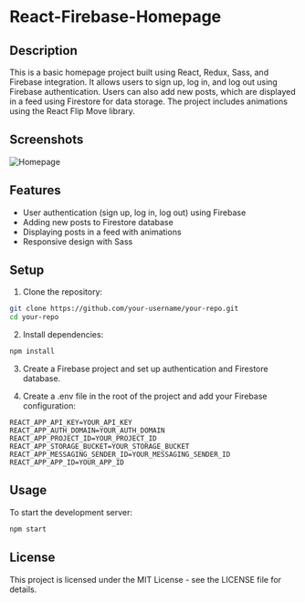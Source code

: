# React-Firebase-Homepage

## Description

This is a basic homepage project built using React, Redux, Sass, and Firebase integration. It allows users to sign up, log in, and log out using Firebase authentication. Users can also add new posts, which are displayed in a feed using Firestore for data storage. The project includes animations using the React Flip Move library.

## Screenshots

![Homepage](https://github.com/Aditya0257/react-firebase-homepage/blob/main/homepage.png?raw=true)

## Features

- User authentication (sign up, log in, log out) using Firebase
- Adding new posts to Firestore database
- Displaying posts in a feed with animations
- Responsive design with Sass

## Setup

1. Clone the repository:

```bash
git clone https://github.com/your-username/your-repo.git
cd your-repo
```

2. Install dependencies:

```bash
npm install
```

3. Create a Firebase project and set up authentication and Firestore database.

4. Create a .env file in the root of the project and add your Firebase configuration:

```env
REACT_APP_API_KEY=YOUR_API_KEY
REACT_APP_AUTH_DOMAIN=YOUR_AUTH_DOMAIN
REACT_APP_PROJECT_ID=YOUR_PROJECT_ID
REACT_APP_STORAGE_BUCKET=YOUR_STORAGE_BUCKET
REACT_APP_MESSAGING_SENDER_ID=YOUR_MESSAGING_SENDER_ID
REACT_APP_APP_ID=YOUR_APP_ID
```

## Usage

To start the development server:

```bash
npm start
```

## License

This project is licensed under the MIT License - see the LICENSE file for details.
